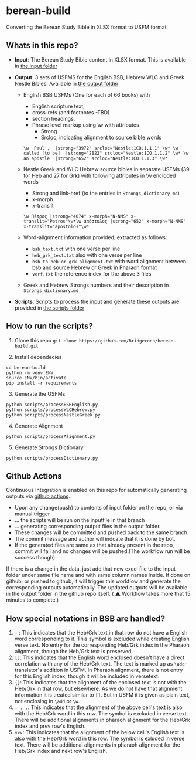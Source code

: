 # berean-build

Converting the Berean Study Bible in XLSX format to USFM format.

## Whats in this repo?

* **Input**: The Berean Study Bible content in XLSX format. This is available in [the input folder](./input)

* **Output**: 3 sets of USFMS for the English BSB, Hebrew WLC and Greek Nestle Bibles. Available in [the output folder](./output) 
	* English BSB USFMs (One for each of 66 books) with  
		* English scripture text,  
		* cross-refs (and footnotes -TBD)  
		* section headings.  
		* Phrase level markup using \w with attributes  
			* Strong 
			* Srcloc, indicating alignment to source bible words 

		```
		\w  Paul ,  |strong="3972" srcloc="Nestle:1CO.1.1.1" \w* \w  called [to be]  |strong="2822" srcloc="Nestle:1CO.1.1.2" \w* \w  an apostle  |strong="652" srcloc="Nestle:1CO.1.1.3" \w* 
		```

	* Nestle Greek and WLC Hebrew source bibles in separate USFMs (39 for Heb and 27 for Grk) with following attributes in \w encloded words 

		* Strong and link-href (to the entries in `Strongs_dictionary.md`) 
		* x-morph 
		* x-translit 

		```
		\w Πέτρος |strong="4074" x-morph="N-NMS" x-translit="Petros"\w*\w ἀπόστολος |strong="652" x-morph="N-NMS" x-translit="apostolos"\w* 
		```

	* Word-alignment information provided, extracted as follows:

    	* `bsb_text.txt` with one verse per line
    	* `heb_grk_text.txt` also with one verse per line
    	* `bsb_to_heb_or_grk_alignment.txt` with word alignment between bsb and source Hebrew or Greek in Pharaoh format
    	* `verf.txt` the reference index for the above 3 files

    * Greek and Hebrew Strongs numbers and their description in `Strongs_dictionary.md`


* **Scripts**: Scripts to process the input and generate these outputs are provided in [the scripts folder](./scripts)

## How to run the scripts?

1. Clone this repo
`git clone https://github.com/Bridgeconn/berean-build.git`

2. Install dependecies

```
cd berean-build
python -m venv ENV
source ENV/bin/activate
pip install -r requirements
```
3. Generate the USFMs

```
python scripts/processBSBEnglish.py
python scripts/processWLCHebrew.py
python scripts/processNestleGreek.py 
```

4. Generate Alignment

`python scripts/processAlignment.py`

5. Generate Strongs Dictionary

`python scripts/processDictionary.py`

## Github Actions

Continuous Integration is enabled on this repo for automatically generating outputs via [github actions](./.github/workflows/generate-outputs.yml).

* Upon any change(push) to contents of input folder on the repo, or via manual trigger
* ... the scripts will be run on the inputfile in that branch
* ... generating corresponding output files in the output folder.
* These changes will be committed and pushed back to the same branch.
* The commit message and author will indcate that it is done by bot.
* If the generated files are same as that already present in the repo, commit will fail and no changes will be pushed.(The workflow run will be success though)

If there is a change in the data, just add that new excel file to the input folder under same file name and with same column names inside. If done on github, or pushed to github, it will trigger this workflow and generate the corresponding outputs automatically. The updated outputs will be available in the output folder in the github repo itself. ( :warning: Workflow takes more that 15 minutes to complete.)

## How special notations in BSB are handled?

1. `-` : This indicates that the Heb/Grk text in that row do not have a English word corresponding to it. This symbol is excluded while creating English verse text. No entry for the corresponding Heb/Grk index in the Pharaoh alignment, though the Heb/Grk text is preserved.
2. `[]`: This indicates that the English word enclosed doesn't have a direct correlation with any of the Heb/Grk text. The text is marked up as `\add`-translator's addition in USFM. In Pharaoh alignment, there is not entry for this English index, though it will be included in versetext.
3. `{}`: This indicates that the alignment of the enclosed text is not with the Heb/Grk in that row, but elsewhere. As we do not have that alignment information it is treated similar to `[]`. But in USFM it is given as plain text, not enclosing in `\add` or `\w`.
4. `. . .`: This indicates that the alignment of the above cell's text is also with the Heb/Grk word in this row. The symbol is excluded in verse text. There will be additional alignments in pharaoh alignment for the Heb/Grk index and prev row's English.
5. `vvv`: This indicates that the alignment of the below cell's English text is also with the Heb/Grk word in this row. The symbol is exluded in verse text. There will be additional alignments in pharaoh alignment for the Heb/Grk index and next row's English.
